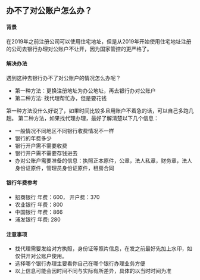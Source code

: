 ## 办不了对公账户怎么办？

#### 背景

在2019年之前注册公司可以使用住宅地址，但是从2019年开始使用住宅地址注册的公司去银行办理对公账户不让开，因为国家管控的更严格了。

#### 解决办法

遇到这种去银行办不了对公账户的情况怎么办呢？

* 第一种方法：更换注册地址为办公地址，再去银行办对公账户
* 第二种方法: 找代理帮忙办，但是要花钱

第一种方法没什么好说了，如果时间比较多且用账户不着急的话，可以自己多跑几趟。
第二种方法，如果找代理办理，最好了解清楚以下几个信息：

* 一般情况不同地区不同银行收费情况不一样
* 银行的年费多少
* 银行开户需不需要收费
* 银行开户需不需要存钱进去
* 办对公账户需要准备的信息：执照正本原件，公章，法人私章，财务章，法人身份证原件，管理员身份证原件，租房合同

#### 银行年费参考

* 招商银行 年费：600， 开户费：370
* 农业银行 年费：800
* 中国银行 年费：866
* 浦发银行 年费: 280

#### 注意事项

* 找代理需要发给对方执照，身份证等照片信息，在发之前最好先加上水印，如仅供开对公账户使用。
* 选择哪个银行办理主要看你自己在哪个银行办理业务方便
* 以上信息可能会因时间不同与实际有所差异，具体的以当时时间为准



